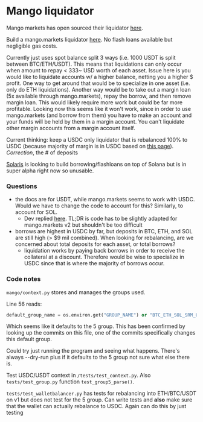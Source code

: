 # Mango liquidator

Mango markets has open sourced their liquidator [here](https://gitlab.com/OpinionatedGeek/mango-explorer/-/blob/master/Quickstart.md). 

Build a mango.markets liquidator [here](https://docs.mango.markets/development-resources/liquidator). No flash loans available but negligible gas costs.

Currently just uses spot balance split 3 ways (i.e. 1000 USDT is split between BTC/ETH/USDT). This means that liquidations can only occur when amount to repay < 333~ USD worth of each asset. Issue here is you would like to liquidate accounts w/ a higher balance, netting you a higher $ profit. One way to get around that would be to specialize in one asset (i.e. only do ETH liquidations).
Another way would be to take out a margin loan (5x available through mango.markets), repay the borrow, and then remove margin loan. This would likely require more work but could be far more profitable. Looking now this seems like it won't work, since in order to use mango.markets (and borrow from them) you have to make an account and your funds will be held by them in a margin account. You can't liquidate other margin accounts from a margin account itself.

Current thinking: keep a USDC only liquidator that is rebalanced 100% to USDC (because majority of margin is in USDC based on [this page](https://trade.mango.markets/stats)). *Correction*, the # of deposits

[Solaris](https://solarisprotocol.com/) is looking to build borrowing/flashloans on top of Solana but is in super alpha right now so unusable.

### Questions
- the docs are for USDT, while mango.markets seems to work with USDC. Would we have to change the code to account for this? Similarly, to account for SOL.
	- Dev replied [here](https://twitter.com/OpinionatedGeek/status/1412783704942972929). TL;DR is code has to be slightly adapted for mango.markets v2 but shouldn't be too difficult
- borrows are highest in USDC by far, but deposits in BTC, ETH, and SOL are still high (> $9 mil combined). When looking for rebalancing, are we concerned about total deposits for each asset, or total borrows?
	- liquidation works by paying back borrows in order to receive the collateral at a discount. Therefore would be wise to specialize in USDC since that is where the majority of borrows occur. 

### Code notes
`mango/context.py` stores and manages the groups used.

Line 56 reads: 
```python
default_group_name = os.environ.get("GROUP_NAME") or "BTC_ETH_SOL_SRM_USDC"
```
Which seems like it defaults to the 5 group. This has been confirmed by looking up the commits on this file, one of the commits specifically changes this default group.

Could try just running the program and seeing what happens. There's always --dry-run plus if it defaults to the 5 group not sure what else there is.

Test USDC/USDT context in `/tests/test_context.py`. Also `tests/test_group.py` function `test_group5_parse()`.

`tests/test_walletbalancer.py` has tests for rebalancing into ETH/BTC/USDT on v1 but does not test for the 5 group. Can write tests and **also** make sure that the wallet can actually rebalance to USDC. Again can do this by just testing